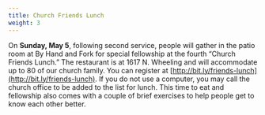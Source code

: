 ```yaml
---
title: Church Friends Lunch
weight: 3
---
```


On **Sunday, May 5**, following second service, people will gather in the patio room at By Hand and Fork for special fellowship at the fourth “Church Friends Lunch.” The restaurant is at 1617 N. Wheeling and will accommodate up to 80 of our church family.   You can register at [http://bit.ly/friends-lunch](http://bit.ly/friends-lunch).  If you do not use a computer, you may call the church office to be added to the list for lunch. This time to eat and fellowship also comes with a couple of brief exercises to help people get to know each other better.
